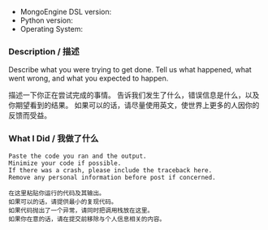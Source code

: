* MongoEngine DSL version:
* Python version:
* Operating System:

### Description / 描述

Describe what you were trying to get done.
Tell us what happened, what went wrong, and what you expected to happen.

描述一下你正在尝试完成的事情。
告诉我们发生了什么，错误信息是什么，以及你期望看到的结果。
如果可以的话，请尽量使用英文，使世界上更多的人因你的反馈而受益。

### What I Did / 我做了什么

```
Paste the code you ran and the output.
Minimize your code if possible.
If there was a crash, please include the traceback here.
Remove any personal information before post if concerned.

在这里粘贴你运行的代码及其输出。
如果可以的话，请提供最小的复现代码。
如果代码抛出了一个异常，请同时把调用栈放在这里。
如果你在意的话，请在提交前移除与个人信息相关的内容。
```
